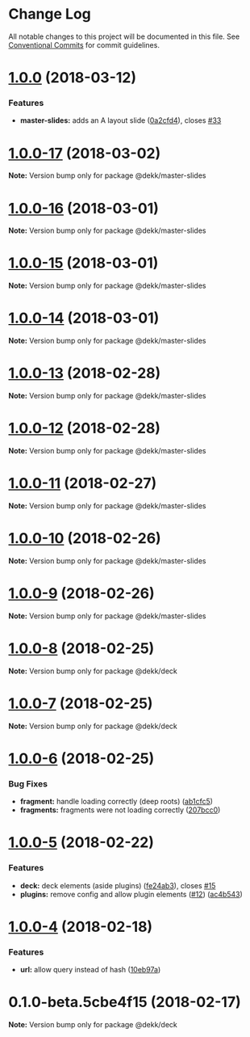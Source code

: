 # Change Log

All notable changes to this project will be documented in this file.
See [Conventional Commits](https://conventionalcommits.org) for commit guidelines.

<a name="1.0.0"></a>
# [1.0.0](https://github.com/sinnerschrader/dekk/compare/v1.0.0-17...v1.0.0) (2018-03-12)


### Features

* **master-slides:** adds an A layout slide ([0a2cfd4](https://github.com/sinnerschrader/dekk/commit/0a2cfd4)), closes [#33](https://github.com/sinnerschrader/dekk/issues/33)




<a name="1.0.0-17"></a>
# [1.0.0-17](https://github.com/sinnerschrader/dekk/compare/v1.0.0-16...v1.0.0-17) (2018-03-02)




**Note:** Version bump only for package @dekk/master-slides

<a name="1.0.0-16"></a>
# [1.0.0-16](https://github.com/sinnerschrader/dekk/compare/v1.0.0-15...v1.0.0-16) (2018-03-01)




**Note:** Version bump only for package @dekk/master-slides

<a name="1.0.0-15"></a>
# [1.0.0-15](https://github.com/sinnerschrader/dekk/compare/v1.0.0-14...v1.0.0-15) (2018-03-01)




**Note:** Version bump only for package @dekk/master-slides

<a name="1.0.0-14"></a>
# [1.0.0-14](https://github.com/sinnerschrader/dekk/compare/v1.0.0-13...v1.0.0-14) (2018-03-01)




**Note:** Version bump only for package @dekk/master-slides

<a name="1.0.0-13"></a>
# [1.0.0-13](https://github.com/sinnerschrader/dekk/compare/v1.0.0-12...v1.0.0-13) (2018-02-28)




**Note:** Version bump only for package @dekk/master-slides

<a name="1.0.0-12"></a>
# [1.0.0-12](https://github.com/sinnerschrader/dekk/compare/v1.0.0-11...v1.0.0-12) (2018-02-28)




**Note:** Version bump only for package @dekk/master-slides

<a name="1.0.0-11"></a>
# [1.0.0-11](https://github.com/sinnerschrader/dekk/compare/v1.0.0-10...v1.0.0-11) (2018-02-27)




**Note:** Version bump only for package @dekk/master-slides

<a name="1.0.0-10"></a>
# [1.0.0-10](https://github.com/sinnerschrader/dekk/compare/v1.0.0-9...v1.0.0-10) (2018-02-26)




**Note:** Version bump only for package @dekk/master-slides

<a name="1.0.0-9"></a>
# [1.0.0-9](https://github.com/sinnerschrader/dekk/compare/v1.0.0-8...v1.0.0-9) (2018-02-26)




**Note:** Version bump only for package @dekk/master-slides

<a name="1.0.0-8"></a>
# [1.0.0-8](https://github.com/sinnerschrader/dekk/compare/v1.0.0-7...v1.0.0-8) (2018-02-25)




**Note:** Version bump only for package @dekk/deck

<a name="1.0.0-7"></a>
# [1.0.0-7](https://github.com/sinnerschrader/dekk/compare/v1.0.0-6...v1.0.0-7) (2018-02-25)




**Note:** Version bump only for package @dekk/deck

<a name="1.0.0-6"></a>
# [1.0.0-6](https://github.com/sinnerschrader/dekk/compare/v1.0.0-5...v1.0.0-6) (2018-02-25)


### Bug Fixes

* **fragment:** handle loading correctly (deep roots) ([ab1cfc5](https://github.com/sinnerschrader/dekk/commit/ab1cfc5))
* **fragments:** fragments were not loading correctly ([207bcc0](https://github.com/sinnerschrader/dekk/commit/207bcc0))




<a name="1.0.0-5"></a>
# [1.0.0-5](https://github.com/sinnerschrader/dekk/compare/v1.0.0-4...v1.0.0-5) (2018-02-22)


### Features

* **deck:** deck elements (aside plugins) ([fe24ab3](https://github.com/sinnerschrader/dekk/commit/fe24ab3)), closes [#15](https://github.com/sinnerschrader/dekk/issues/15)
* **plugins:** remove config and allow plugin elements ([#12](https://github.com/sinnerschrader/dekk/issues/12)) ([ac4b543](https://github.com/sinnerschrader/dekk/commit/ac4b543))




<a name="1.0.0-4"></a>
# [1.0.0-4](https://github.com/sinnerschrader/dekk/compare/v1.0.0-3...v1.0.0-4) (2018-02-18)


### Features

* **url:** allow query instead of hash ([10eb97a](https://github.com/sinnerschrader/dekk/commit/10eb97a))




<a name="0.1.0-beta.5cbe4f15"></a>
# 0.1.0-beta.5cbe4f15 (2018-02-17)




**Note:** Version bump only for package @dekk/deck

